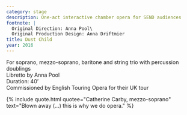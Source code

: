 ```yaml
---
category: stage
description: One-act interactive chamber opera for SEND audiences
footnote: |
  Original Direction: Anna Pool\
  Original Production Design: Anna Driftmier
title: Dust Child
year: 2016
---
```


For soprano, mezzo-soprano, baritone and string trio with percussion doublings\
Libretto by Anna Pool\
Duration: 40’\
Commissioned by English Touring Opera for their UK tour

{% include quote.html quotee="Catherine Carby, mezzo-soprano" text="Blown away (...) this is why we do opera." %}
